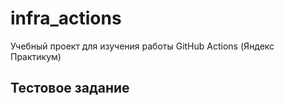 # infra_actions

Учебный проект для изучения работы GitHub Actions (Яндекс Практикум)

## Тестовое задание
